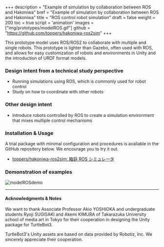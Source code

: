 
+++
description = "Example of simulation by collaboration between ROS and Hakoniwa"
bref = "Example of simulation by collaboration between ROS and Hakoniwa"
title = "ROS control robot simulation"
draft = false
weight = 200
toc = true
script = 'animation'
images = ["img/prototypes/modelROS.gif"]
github = "https://github.com/toppers/hakoniwa-ros2sim"
+++

This prototype model uses ROS/ROS2 to collaborate with multiple and single robots.
This prototype is lighter than Gazebo, often used with ROS, and allows for easy customization of robots and environments in Unity and the introduction of URDF format models.

### Design intent from a technical study perspective

- Running simulations using ROS, which is commonly used for robot control
- Study on how to coordinate with other robots 

### Other design intent

- Introduce robots controlled by ROS to create a simulation environment that mixes multiple control mechanisms

### Installation & Usage

A trial package with minimal configuration and procedures is available in the GitHub repository below.
We encourage you to try it out.

- [toppers/hakoniwa-ros2sim: 箱庭 ROS シミュレータ](https://github.com/toppers/hakoniwa-ros2sim)

### Demonstration of examples

![modelROSdemo](/hakoniwa/img/prototypes/modelROS.gif)

---

#### Acknowledgments & Notes

We want to thank Associate Professor Akio YOSHIOKA and undergraduate students Ryoji SUGISAKI and Akemi KIMURA of Takarazuka University school of media art in Tokyo for their cooperation in designing the Unity package for TurtleBot3.

TurtleBot3's Unity assets are based on data provided by Robotiz, Inc. 
We sincerely appreciate their cooperation.